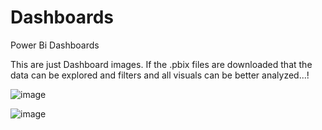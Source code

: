 # Dashboards
Power Bi Dashboards

This are just Dashboard images. If the .pbix files are downloaded that the data can be explored and filters and all visuals can be better analyzed...!

![image](https://github.com/user-attachments/assets/f317c334-cad0-4bbe-a1be-77ec3a9bbf00)


![image](https://github.com/user-attachments/assets/a0368723-6881-4af0-a2d5-0d0c0a7cdcfe)

